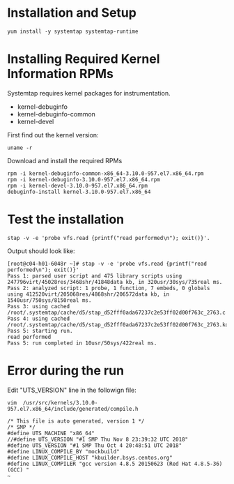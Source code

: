 # Installation and Setup
```
yum install -y systemtap systemtap-runtime
```

# Installing Required Kernel Information RPMs
Systemtap requires kernel packages for instrumentation. 

* kernel-debuginfo
* kernel-debuginfo-common
* kernel-devel

First find out the kernel version:

```
uname -r

```

Download and install the required RPMs
```
rpm -i kernel-debuginfo-common-x86_64-3.10.0-957.el7.x86_64.rpm
rpm -i kernel-debuginfo-3.10.0-957.el7.x86_64.rpm
rpm -i kernel-devel-3.10.0-957.el7.x86_64.rpm
debuginfo-install kernel-3.10.0-957.el7.x86_64
```

# Test the installation
```
stap -v -e 'probe vfs.read {printf("read performed\n"); exit()}'.
```

Output should look like:
```
[root@c04-h01-6048r ~]# stap -v -e 'probe vfs.read {printf("read performed\n"); exit()}'
Pass 1: parsed user script and 475 library scripts using 247796virt/45028res/3468shr/41848data kb, in 320usr/30sys/735real ms.
Pass 2: analyzed script: 1 probe, 1 function, 7 embeds, 0 globals using 412520virt/205068res/4868shr/206572data kb, in 1540usr/750sys/8150real ms.
Pass 3: using cached /root/.systemtap/cache/d5/stap_d52fff0ada67237c2e53ff02d00f763c_2763.c
Pass 4: using cached /root/.systemtap/cache/d5/stap_d52fff0ada67237c2e53ff02d00f763c_2763.ko
Pass 5: starting run.
read performed
Pass 5: run completed in 10usr/50sys/422real ms.
```

# Error during the run
Edit "UTS_VERSION" line in the followign file:
```
vim  /usr/src/kernels/3.10.0-957.el7.x86_64/include/generated/compile.h
```

```
/* This file is auto generated, version 1 */
/* SMP */
#define UTS_MACHINE "x86_64"
//#define UTS_VERSION "#1 SMP Thu Nov 8 23:39:32 UTC 2018"
#define UTS_VERSION "#1 SMP Thu Oct 4 20:48:51 UTC 2018"
#define LINUX_COMPILE_BY "mockbuild"
#define LINUX_COMPILE_HOST "kbuilder.bsys.centos.org"
#define LINUX_COMPILER "gcc version 4.8.5 20150623 (Red Hat 4.8.5-36) (GCC) "
~
```
